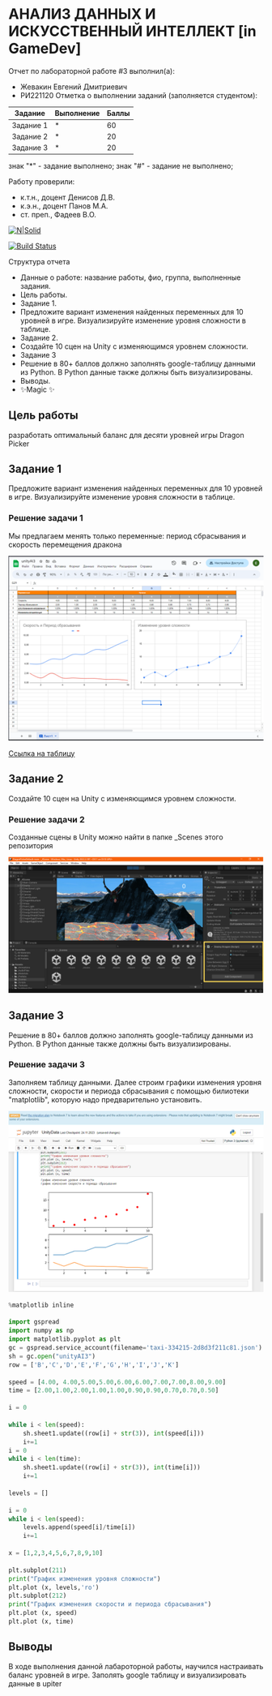 # АНАЛИЗ ДАННЫХ И ИСКУССТВЕННЫЙ ИНТЕЛЛЕКТ [in GameDev]
Отчет по лабораторной работе #3 выполнил(а):
- Жевакин Евгений Дмитриевич
- РИ221120
Отметка о выполнении заданий (заполняется студентом):

| Задание | Выполнение | Баллы |
| ------ | ------ | ------ |
| Задание 1 | * | 60 |
| Задание 2 | * | 20 |
| Задание 3 | * | 20 |

знак "*" - задание выполнено; знак "#" - задание не выполнено;

Работу проверили:
- к.т.н., доцент Денисов Д.В.
- к.э.н., доцент Панов М.А.
- ст. преп., Фадеев В.О.

[![N|Solid](https://cldup.com/dTxpPi9lDf.thumb.png)](https://nodesource.com/products/nsolid)

[![Build Status](https://travis-ci.org/joemccann/dillinger.svg?branch=master)](https://travis-ci.org/joemccann/dillinger)

Структура отчета

- Данные о работе: название работы, фио, группа, выполненные задания.
- Цель работы.
- Задание 1.
-  Предложите вариант изменения найденных переменных для 10 уровней в игре. Визуализируйте изменение уровня сложности в таблице.
- Задание 2.
- Создайте 10 сцен на Unity с изменяющимся уровнем сложности.
- Задание 3
- Решение в 80+ баллов должно заполнять google-таблицу данными из Python. В Python данные также должны быть визуализированы.
- Выводы.
- ✨Magic ✨

## Цель работы
разработать оптимальный баланс для десяти уровней игры Dragon Picker

## Задание 1
Предложите вариант изменения найденных переменных для 10 уровней в игре. Визуализируйте изменение уровня сложности в таблице.

### Решение задачи 1

Мы предлагаем менять только переменные: период сбрасывания и скорость перемещения дракона

<picture>

 <img alt="table.png" src="https://github.com/Evgeny-54/UrfuAILab3/blob/main/table.png">
</picture>

[Ссылка на таблицу](https://docs.google.com/spreadsheets/d/1AlahhKJT6tQesSFKg86LYb-bF0ZYSNrAWfgxTqexxpc/edit#gid=0)






## Задание 2
Создайте 10 сцен на Unity с изменяющимся уровнем сложности.

### Решение задачи 2

Созданные сцены в Unity можно найти в папке _Scenes этого репозитория

<picture>

 <img alt="Unity.png" src="https://github.com/Evgeny-54/UrfuAILab3/blob/main/Unity.png">
</picture>


## Задание 3
Решение в 80+ баллов должно заполнять google-таблицу данными из Python. В Python данные также должны быть визуализированы.

### Решение задачи 3

Заполняем таблицу данными. Далее строим графики изменения уровня сложности, скорости и периода  сбрасывания с помощью билиотеки "matplotlib", которую надо предварительно установить.

<picture>

 <img alt="sh.png" src="https://github.com/Evgeny-54/UrfuAILab3/blob/main/sh.png">
</picture>



```py
%matplotlib inline

import gspread
import numpy as np
import matplotlib.pyplot as plt
gc = gspread.service_account(filename='taxi-334215-2d8d3f211c81.json')
sh = gc.open("unityAI3")
row = ['B','C','D','E','F','G','H','I','J','K']

speed = [4.00, 4.00,5.00,5.00,6.00,6.00,7.00,7.00,8.00,9.00]
time = [2.00,1.00,2.00,1.00,1.00,0.90,0.90,0.70,0.70,0.50]

i = 0

while i < len(speed):
    sh.sheet1.update((row[i] + str(3)), int(speed[i]))
    i+=1
i = 0
while i < len(time):
    sh.sheet1.update((row[i] + str(3)), int(time[i]))
    i+=1

levels = []

i = 0
while i < len(speed):
    levels.append(speed[i]/time[i])
    i+=1

x = [1,2,3,4,5,6,7,8,9,10]

plt.subplot(211)
print("График изменения уровня сложности")
plt.plot (x, levels,'ro')
plt.subplot(212)
print("График изменения скорости и периода сбрасывания")
plt.plot (x, speed)
plt.plot (x, time)
```


## Выводы

В ходе выполнения данной лабароторной работы, научился настраивать баланс уровней в игре. Заполять google таблицу и визуализировать данные в upiter


